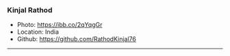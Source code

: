 ### Kinjal Rathod
- Photo: https://ibb.co/2qYqgGr
- Location: India
- Github: https://github.com/RathodKinjal76
***
